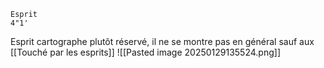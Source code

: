 	Esprit
	4"1'
Esprit cartographe plutôt réservé, il ne se montre pas en général sauf aux [[Touché par les esprits]]
![[Pasted image 20250129135524.png]]
